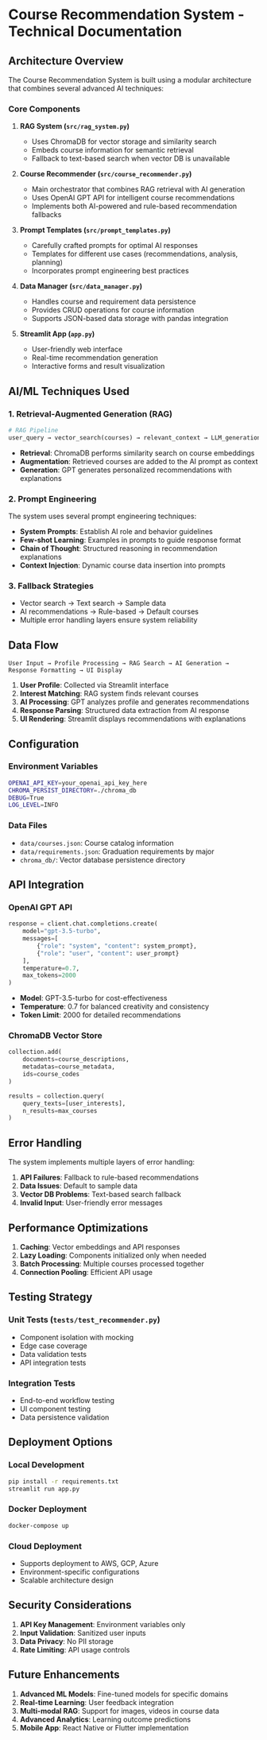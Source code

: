 # Course Recommendation System - Technical Documentation

## Architecture Overview

The Course Recommendation System is built using a modular architecture that combines several advanced AI techniques:

### Core Components

1. **RAG System (`src/rag_system.py`)**
   - Uses ChromaDB for vector storage and similarity search
   - Embeds course information for semantic retrieval
   - Fallback to text-based search when vector DB is unavailable

2. **Course Recommender (`src/course_recommender.py`)**
   - Main orchestrator that combines RAG retrieval with AI generation
   - Uses OpenAI GPT API for intelligent course recommendations
   - Implements both AI-powered and rule-based recommendation fallbacks

3. **Prompt Templates (`src/prompt_templates.py`)**
   - Carefully crafted prompts for optimal AI responses
   - Templates for different use cases (recommendations, analysis, planning)
   - Incorporates prompt engineering best practices

4. **Data Manager (`src/data_manager.py`)**
   - Handles course and requirement data persistence
   - Provides CRUD operations for course information
   - Supports JSON-based data storage with pandas integration

5. **Streamlit App (`app.py`)**
   - User-friendly web interface
   - Real-time recommendation generation
   - Interactive forms and result visualization

## AI/ML Techniques Used

### 1. Retrieval-Augmented Generation (RAG)
```python
# RAG Pipeline
user_query → vector_search(courses) → relevant_context → LLM_generation → recommendations
```

- **Retrieval**: ChromaDB performs similarity search on course embeddings
- **Augmentation**: Retrieved courses are added to the AI prompt as context
- **Generation**: GPT generates personalized recommendations with explanations

### 2. Prompt Engineering
The system uses several prompt engineering techniques:

- **System Prompts**: Establish AI role and behavior guidelines
- **Few-shot Learning**: Examples in prompts to guide response format
- **Chain of Thought**: Structured reasoning in recommendation explanations
- **Context Injection**: Dynamic course data insertion into prompts

### 3. Fallback Strategies
- Vector search → Text search → Sample data
- AI recommendations → Rule-based → Default courses
- Multiple error handling layers ensure system reliability

## Data Flow

```
User Input → Profile Processing → RAG Search → AI Generation → Response Formatting → UI Display
```

1. **User Profile**: Collected via Streamlit interface
2. **Interest Matching**: RAG system finds relevant courses
3. **AI Processing**: GPT analyzes profile and generates recommendations
4. **Response Parsing**: Structured data extraction from AI response
5. **UI Rendering**: Streamlit displays recommendations with explanations

## Configuration

### Environment Variables
```bash
OPENAI_API_KEY=your_openai_api_key_here
CHROMA_PERSIST_DIRECTORY=./chroma_db
DEBUG=True
LOG_LEVEL=INFO
```

### Data Files
- `data/courses.json`: Course catalog information
- `data/requirements.json`: Graduation requirements by major
- `chroma_db/`: Vector database persistence directory

## API Integration

### OpenAI GPT API
```python
response = client.chat.completions.create(
    model="gpt-3.5-turbo",
    messages=[
        {"role": "system", "content": system_prompt},
        {"role": "user", "content": user_prompt}
    ],
    temperature=0.7,
    max_tokens=2000
)
```

- **Model**: GPT-3.5-turbo for cost-effectiveness
- **Temperature**: 0.7 for balanced creativity and consistency
- **Token Limit**: 2000 for detailed recommendations

### ChromaDB Vector Store
```python
collection.add(
    documents=course_descriptions,
    metadatas=course_metadata,
    ids=course_codes
)

results = collection.query(
    query_texts=[user_interests],
    n_results=max_courses
)
```

## Error Handling

The system implements multiple layers of error handling:

1. **API Failures**: Fallback to rule-based recommendations
2. **Data Issues**: Default to sample data
3. **Vector DB Problems**: Text-based search fallback
4. **Invalid Input**: User-friendly error messages

## Performance Optimizations

1. **Caching**: Vector embeddings and API responses
2. **Lazy Loading**: Components initialized only when needed
3. **Batch Processing**: Multiple courses processed together
4. **Connection Pooling**: Efficient API usage

## Testing Strategy

### Unit Tests (`tests/test_recommender.py`)
- Component isolation with mocking
- Edge case coverage
- Data validation tests
- API integration tests

### Integration Tests
- End-to-end workflow testing
- UI component testing
- Data persistence validation

## Deployment Options

### Local Development
```bash
pip install -r requirements.txt
streamlit run app.py
```

### Docker Deployment
```bash
docker-compose up
```

### Cloud Deployment
- Supports deployment to AWS, GCP, Azure
- Environment-specific configurations
- Scalable architecture design

## Security Considerations

1. **API Key Management**: Environment variables only
2. **Input Validation**: Sanitized user inputs
3. **Data Privacy**: No PII storage
4. **Rate Limiting**: API usage controls

## Future Enhancements

1. **Advanced ML Models**: Fine-tuned models for specific domains
2. **Real-time Learning**: User feedback integration
3. **Multi-modal RAG**: Support for images, videos in course data
4. **Advanced Analytics**: Learning outcome predictions
5. **Mobile App**: React Native or Flutter implementation
